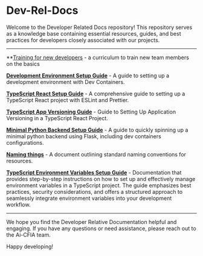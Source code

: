 # Dev-Rel-Docs

Welcome to the Developer Related Docs repository! This repository serves as a knowledge base containing essential resources, guides, and best practices for developers closely associated with our projects.

---

**[Training for new developers](TRAINING.md) - a curriculum to train new team members on the basics

**[Development Environment Setup Guide](./Development-Environment-Setup-Guide/DEV-ENV-SETUP.md)** - A guide to setting up a development environment with Dev Containers.

**[TypeScript React Setup Guide](./TypeScript-React-Setup-Guide/REACTSETUP.md)** - A comprehensive guide to setting up a TypeScript React project with ESLint and Prettier.

**[TypeScript App Versioning Guide](./TypeScript-AppVersion/APPVERSION-SETUP.md)** - Guide to Setting Up Application Versioning in a TypeScript React Project.

**[Minimal Python Backend Setup Guide](./Minimal-Backend-Setup-Guides/PYTHON-BACKEND-SETUP.md)** - A guide to quickly spinning up a minimal python backend using Flask, including dev containers configurations.

**[Naming things](./Naming-Conventions/NAMING-RESOURCES.md)** - A document outlining standard naming conventions for resources.

**[TypeScript Environment Variables Setup Guide](./TypeScript-EnvironmentVariables/ENVIRONMENT-VARIABLES-SETUP.md)** - Documentation that provides step-by-step instructions on how to set up and effectively manage environment variables in a TypeScript project. The guide emphasizes best practices, security considerations, and offers a structured approach to seamlessly integrate environment variables into your development workflow.

---

We hope you find the Developer Relative Documentation helpful and engaging. If you have any questions or need assistance, please reach out to the Ai-CFIA team.

Happy developing!

